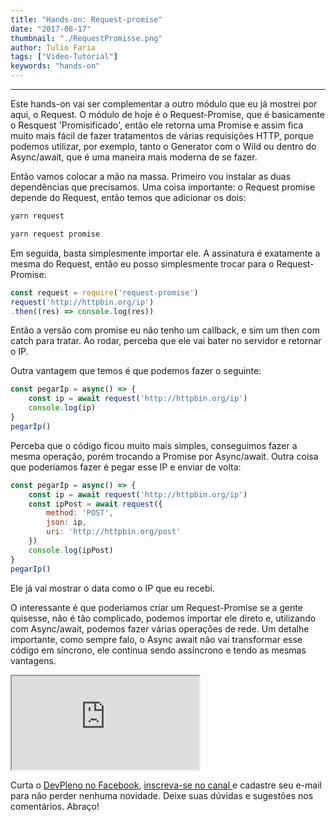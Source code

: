 ```yaml
---
title: "Hands-on: Request-promise"
date: "2017-08-17"
thumbnail: "./RequestPromisse.png"
author: Tulio Faria
tags: ["Video-Tutorial"]
keywords: "hands-on"
---
```


---
Este hands-on vai ser complementar a outro módulo que eu já mostrei por aqui, o Request. O módulo de hoje é o Request-Promise, que é basicamente o Resquest 'Promisificado', então ele retorna uma Promise e assim fica muito mais fácil de fazer tratamentos de várias requisições HTTP, porque podemos utilizar, por exemplo, tanto o Generator com o Wild ou dentro do Async/await, que é uma maneira mais moderna de se fazer. 

Então vamos colocar a mão na massa. Primeiro vou instalar as duas dependências que precisamos. Uma coisa importante: o Request promise depende do Request, então temos que adicionar os dois:

```jsx
yarn request

yarn request promise
```

Em seguida, basta simplesmente importar ele. A assinatura é exatamente a mesma do Request, então eu posso simplesmente trocar para o Request-Promise:

```jsx
const request = require('request-promise')
request('http://httpbin.org/ip')
.then((res) => console.log(res))
```

Então a versão com promise eu não tenho um callback, e sim um then com catch para tratar. Ao rodar, perceba que ele vai bater no servidor e retornar o IP. 

Outra vantagem que temos é que podemos fazer o seguinte:

```jsx
const pegarIp = async() => {
    const ip = await request('http://httpbin.org/ip')
    console.log(ip)
}
pegarIp()
```

Perceba que o código ficou muito mais simples, conseguimos fazer a mesma operação, porém trocando a Promise por Async/await. Outra coisa que poderíamos fazer é pegar esse IP e enviar de volta:

```jsx
const pegarIp = async() => {
    const ip = await request('http://httpbin.org/ip')
    const ipPost = await request({
        method: 'POST',
        json: ip,
        uri: 'http://httpbin.org/post'
    })
    console.log(ipPost)
}
pegarIp()
```

Ele já vai mostrar o data como o IP que eu recebi. 

O interessante é que poderiamos criar um Request-Promise se a gente quisesse, não é tão complicado, podemos importar ele direto e, utilizando com Async/await, podemos fazer várias operações de rede. Um detalhe importante, como sempre falo, o Async await não vai transformar esse código em síncrono, ele continua sendo assíncrono e tendo as mesmas vantagens. 

<div class="embed-responsive embed-responsive-16by9 mb-4">
  <iframe class="embed-responsive-item" src="https://www.youtube.com/embed/YHdaewjbSAI" allowfullscreen></iframe>
</div>

Curta o [DevPleno no Facebook](https://www.facebook.com/devpleno), [inscreva-se no canal ](https://www.youtube.com/devplenocom)e cadastre seu e-mail para não perder nenhuma novidade. Deixe suas dúvidas e sugestões nos comentários. Abraço!